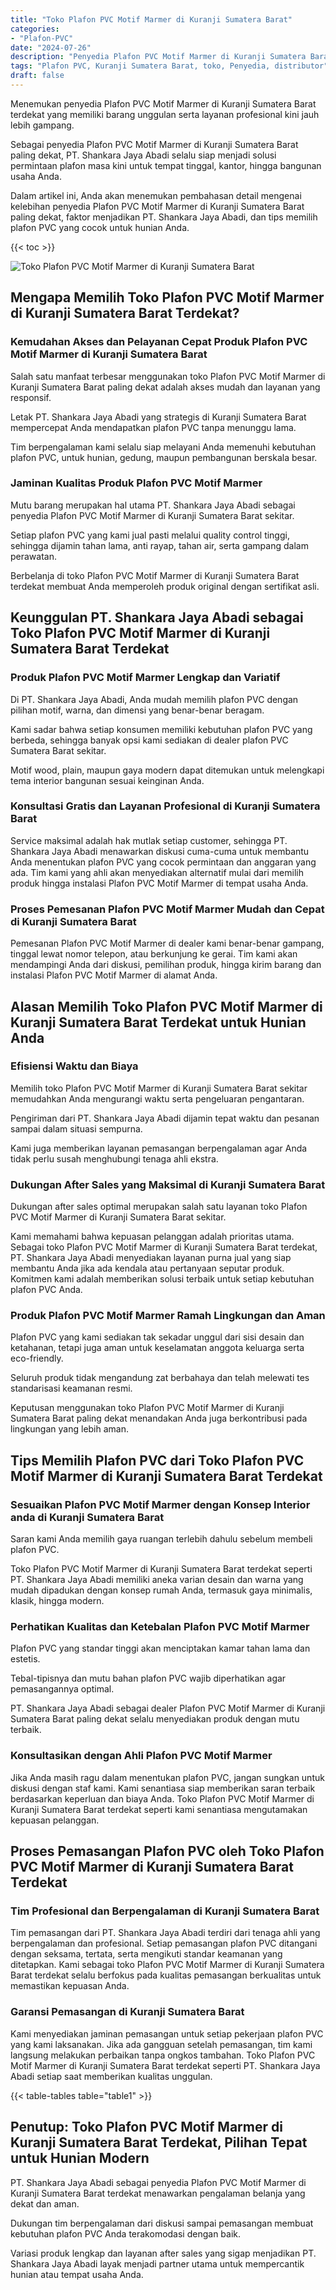 ```yaml
---
title: "Toko Plafon PVC Motif Marmer di Kuranji Sumatera Barat"
categories: 
- "Plafon-PVC"
date: "2024-07-26"
description: "Penyedia Plafon PVC Motif Marmer di Kuranji Sumatera Barat bagi rumah, perkantoran, dan toko. Material unggulan, pilihan motif, pilihan warna menarik, beserta jasa pemasangan oleh tenaga ahli profesional serta garansi resmi!|Layanan penjualan Plafon PVC Motif Marmer di Kuranji Sumatera Barat untuk keperluan tempat tinggal, perkantoran, atau ritel, beserta produk berkualitas dan penempatan oleh tim ahli dan kepastian resmi.|Alternatif Plafon PVC Motif Marmer di Kuranji Sumatera Barat yang terbukti untuk rumah, office, dan ritel, dengan material berkualitas dan pemasangan ditangani oleh tenaga ahli ahli dan kepastian resmi.|Penyediaan Plafon PVC Motif Marmer di Kuranji Sumatera Barat bagi rumah, kantor, dan toko, beserta plafon terbaik dan instalasi oleh tim berpengalaman, lengkap dengan kepastian resmi.}"
tags: "Plafon PVC, Kuranji Sumatera Barat, toko, Penyedia, distributor"
draft: false
---
```


Menemukan penyedia Plafon PVC Motif Marmer di Kuranji Sumatera Barat terdekat yang memiliki barang unggulan serta layanan profesional kini jauh lebih gampang.

Sebagai penyedia Plafon PVC Motif Marmer di Kuranji Sumatera Barat paling dekat, PT. Shankara Jaya Abadi selalu siap menjadi solusi permintaan plafon masa kini untuk tempat tinggal, kantor, hingga bangunan usaha Anda.

Dalam artikel ini, Anda akan menemukan pembahasan detail mengenai kelebihan penyedia Plafon PVC Motif Marmer di Kuranji Sumatera Barat paling dekat, faktor menjadikan PT. Shankara Jaya Abadi, dan tips memilih plafon PVC yang cocok untuk hunian Anda.

{{< toc >}}

![Toko Plafon PVC Motif Marmer di Kuranji Sumatera Barat](/images/Plafon-PVC/Toko-Plafon-PVC-Motif-Marmer-di-Kuranji-Sumatera-Barat.png)


## Mengapa Memilih Toko Plafon PVC Motif Marmer di Kuranji Sumatera Barat Terdekat?

### Kemudahan Akses dan Pelayanan Cepat Produk Plafon PVC Motif Marmer di Kuranji Sumatera Barat

Salah satu manfaat terbesar menggunakan toko Plafon PVC Motif Marmer di Kuranji Sumatera Barat paling dekat adalah akses mudah dan layanan yang responsif.

Letak PT. Shankara Jaya Abadi yang strategis di Kuranji Sumatera Barat mempercepat Anda mendapatkan plafon PVC tanpa menunggu lama.

Tim berpengalaman kami selalu siap melayani Anda memenuhi kebutuhan plafon PVC, untuk hunian, gedung, maupun pembangunan berskala besar.

### Jaminan Kualitas Produk Plafon PVC Motif Marmer

Mutu barang merupakan hal utama PT. Shankara Jaya Abadi sebagai penyedia Plafon PVC Motif Marmer di Kuranji Sumatera Barat sekitar.

Setiap plafon PVC yang kami jual pasti melalui quality control tinggi, sehingga dijamin tahan lama, anti rayap, tahan air, serta gampang dalam perawatan.

Berbelanja di toko Plafon PVC Motif Marmer di Kuranji Sumatera Barat terdekat membuat Anda memperoleh produk original dengan sertifikat asli.

## Keunggulan PT. Shankara Jaya Abadi sebagai Toko Plafon PVC Motif Marmer di Kuranji Sumatera Barat Terdekat

### Produk Plafon PVC Motif Marmer Lengkap dan Variatif

Di PT. Shankara Jaya Abadi, Anda mudah memilih plafon PVC dengan pilihan motif, warna, dan dimensi yang benar-benar beragam.

Kami sadar bahwa setiap konsumen memiliki kebutuhan plafon PVC yang berbeda, sehingga banyak opsi kami sediakan di dealer plafon PVC Sumatera Barat sekitar.

Motif wood, plain, maupun gaya modern dapat ditemukan untuk melengkapi tema interior bangunan sesuai keinginan Anda.

### Konsultasi Gratis dan Layanan Profesional di Kuranji Sumatera Barat

Service maksimal adalah hak mutlak setiap customer, sehingga PT. Shankara Jaya Abadi menawarkan diskusi cuma-cuma untuk membantu Anda menentukan plafon PVC yang cocok permintaan dan anggaran yang ada. Tim kami yang ahli akan menyediakan alternatif mulai dari memilih produk hingga instalasi Plafon PVC Motif Marmer di tempat usaha Anda.

### Proses Pemesanan Plafon PVC Motif Marmer Mudah dan Cepat di Kuranji Sumatera Barat

Pemesanan Plafon PVC Motif Marmer di dealer kami benar-benar gampang, tinggal lewat nomor telepon, atau berkunjung ke gerai. Tim kami akan mendampingi Anda dari diskusi, pemilihan produk, hingga kirim barang dan instalasi Plafon PVC Motif Marmer di alamat Anda.

## Alasan Memilih Toko Plafon PVC Motif Marmer di Kuranji Sumatera Barat Terdekat untuk Hunian Anda

### Efisiensi Waktu dan Biaya

Memilih toko Plafon PVC Motif Marmer di Kuranji Sumatera Barat sekitar memudahkan Anda mengurangi waktu serta pengeluaran pengantaran.

Pengiriman dari PT. Shankara Jaya Abadi dijamin tepat waktu dan pesanan sampai dalam situasi sempurna.

Kami juga memberikan layanan pemasangan berpengalaman agar Anda tidak perlu susah menghubungi tenaga ahli ekstra.

### Dukungan After Sales yang Maksimal di Kuranji Sumatera Barat

Dukungan after sales optimal merupakan salah satu layanan toko Plafon PVC Motif Marmer di Kuranji Sumatera Barat sekitar.

Kami memahami bahwa kepuasan pelanggan adalah prioritas utama. Sebagai toko Plafon PVC Motif Marmer di Kuranji Sumatera Barat terdekat, PT. Shankara Jaya Abadi menyediakan layanan purna jual yang siap membantu Anda jika ada kendala atau pertanyaan seputar produk. Komitmen kami adalah memberikan solusi terbaik untuk setiap kebutuhan plafon PVC Anda.

### Produk Plafon PVC Motif Marmer Ramah Lingkungan dan Aman

Plafon PVC yang kami sediakan tak sekadar unggul dari sisi desain dan ketahanan, tetapi juga aman untuk keselamatan anggota keluarga serta eco-friendly.

Seluruh produk tidak mengandung zat berbahaya dan telah melewati tes standarisasi keamanan resmi.

Keputusan menggunakan toko Plafon PVC Motif Marmer di Kuranji Sumatera Barat paling dekat menandakan Anda juga berkontribusi pada lingkungan yang lebih aman.

## Tips Memilih Plafon PVC dari Toko Plafon PVC Motif Marmer di Kuranji Sumatera Barat Terdekat

### Sesuaikan Plafon PVC Motif Marmer dengan Konsep Interior anda di Kuranji Sumatera Barat

Saran kami Anda memilih gaya ruangan terlebih dahulu sebelum membeli plafon PVC.

Toko Plafon PVC Motif Marmer di Kuranji Sumatera Barat terdekat seperti PT. Shankara Jaya Abadi memiliki aneka varian desain dan warna yang mudah dipadukan dengan konsep rumah Anda, termasuk gaya minimalis, klasik, hingga modern.

### Perhatikan Kualitas dan Ketebalan Plafon PVC Motif Marmer

Plafon PVC yang standar tinggi akan menciptakan kamar tahan lama dan estetis.

Tebal-tipisnya dan mutu bahan plafon PVC wajib diperhatikan agar pemasangannya optimal.

PT. Shankara Jaya Abadi sebagai dealer Plafon PVC Motif Marmer di Kuranji Sumatera Barat paling dekat selalu menyediakan produk dengan mutu terbaik.

### Konsultasikan dengan Ahli Plafon PVC Motif Marmer

Jika Anda masih ragu dalam menentukan plafon PVC, jangan sungkan untuk diskusi dengan staf kami. Kami senantiasa siap memberikan saran terbaik berdasarkan keperluan dan biaya Anda. Toko Plafon PVC Motif Marmer di Kuranji Sumatera Barat terdekat seperti kami senantiasa mengutamakan kepuasan pelanggan.

## Proses Pemasangan Plafon PVC oleh Toko Plafon PVC Motif Marmer di Kuranji Sumatera Barat Terdekat

### Tim Profesional dan Berpengalaman di Kuranji Sumatera Barat

Tim pemasangan dari PT. Shankara Jaya Abadi terdiri dari tenaga ahli yang berpengalaman dan profesional. Setiap pemasangan plafon PVC ditangani dengan seksama, tertata, serta mengikuti standar keamanan yang ditetapkan. Kami sebagai toko Plafon PVC Motif Marmer di Kuranji Sumatera Barat terdekat selalu berfokus pada kualitas pemasangan berkualitas untuk memastikan kepuasan Anda.

### Garansi Pemasangan di Kuranji Sumatera Barat

Kami menyediakan jaminan pemasangan untuk setiap pekerjaan plafon PVC yang kami laksanakan. Jika ada gangguan setelah pemasangan, tim kami langsung melakukan perbaikan tanpa ongkos tambahan. Toko Plafon PVC Motif Marmer di Kuranji Sumatera Barat terdekat seperti PT. Shankara Jaya Abadi setiap saat memberikan kualitas unggulan.

{{< table-tables table="table1" >}}

## Penutup: Toko Plafon PVC Motif Marmer di Kuranji Sumatera Barat Terdekat, Pilihan Tepat untuk Hunian Modern

PT. Shankara Jaya Abadi sebagai penyedia Plafon PVC Motif Marmer di Kuranji Sumatera Barat terdekat menawarkan pengalaman belanja yang dekat dan aman.

Dukungan tim berpengalaman dari diskusi sampai pemasangan membuat kebutuhan plafon PVC Anda terakomodasi dengan baik.

Variasi produk lengkap dan layanan after sales yang sigap menjadikan PT. Shankara Jaya Abadi layak menjadi partner utama untuk mempercantik hunian atau tempat usaha Anda.